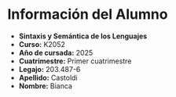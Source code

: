# **Información del Alumno**

- **Sintaxis y Semántica de los Lenguajes**
- **Curso:** K2052
- **Año de cursada:** 2025
- **Cuatrimestre:** Primer cuatrimestre
- **Legajo:** 203.487-6
- **Apellido:** Castoldi
- **Nombre:** Bianca
